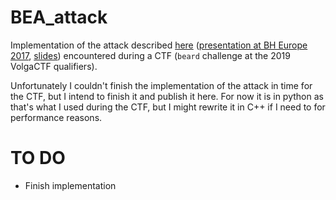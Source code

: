 # BEA_attack

Implementation of the attack described [here](https://www.intechopen.com/books/partition-based-trapdoor-ciphers/partition-based-trapdoor-ciphers) ([presentation at BH Europe 2017](https://youtu.be/uuC_dAnKQDM), [slides](https://www.blackhat.com/docs/eu-17/materials/eu-17-Filiol-By-Design-Backdooring-Of-Encryption-System-Can-We-Trust-Foreign-Encryption-Algorithms.pdf)) encountered during a CTF (`beard` challenge at the 2019 VolgaCTF qualifiers).

Unfortunately I couldn't finish the implementation of the attack in time for the CTF, but I intend to finish it and publish it here. For now it is in python as that's what I used during the CTF, but I might rewrite it in C++ if I need to for performance reasons.

# TO DO

+ Finish implementation
